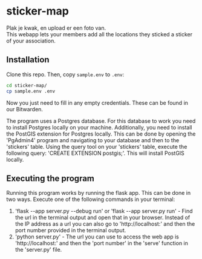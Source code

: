 # sticker-map
Plak je kwak, en upload er een foto van.<br>
This webapp lets your members add all the locations they sticked a sticker of your association.

## Installation

Clone this repo. Then, copy `sample.env` to `.env`:

```bash
cd sticker-map/
cp sample.env .env
```

Now you just need to fill in any empty credentials. These can be found in our
Bitwarden.

The program uses a Postgres database. For this database to work you need to install Postgres locally on your machine.
Additionally, you need to install the PostGIS extension for Postgres locally. This can be done by opening the 'PgAdmin4' program and navigating to your database and then to the 'stickers' table.
Using the query tool on your 'stickers' table, execute the following query: 'CREATE EXTENSION postgis;'. This will install PostGIS locally.

## Executing the program

Running this program works by running the flask app.
This can be done in two ways. Execute one of the following commands in your terminal:
1. 'flask --app server.py --debug run' or 'flask --app server.py run' - Find the url in the terminal output and open that in your browser. Instead of the IP address as a url you can also go to 'http://localhost:' and then the port number provided in the terminal output.
2. 'python server.py' - The url you can use to access the web app is 'http://localhost:' and then the 'port number' in the 'serve' function in the 'server.py' file.
